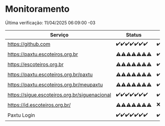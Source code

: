 # Monitoramento

Última verificação: 11/04/2025 06:09:00 -03

|Serviço|Status|Últimas 24h|
|---|---|---|
|https://github.com|<span title="2025-04-04: OK=23">✔️</span><span title="2025-04-05: OK=23">✔️</span><span title="2025-04-06: OK=23">✔️</span><span title="2025-04-07: OK=23">✔️</span><span title="2025-04-08: OK=23">✔️</span><span title="2025-04-09: OK=23">✔️</span><span title="2025-04-10: OK=8">✔️</span>|<span title="10/04/2025 06:09:00 -03 : 200">✔️</span><span title="10/04/2025 07:10:00 -03 : 200">✔️</span><span title="10/04/2025 08:07:00 -03 : 200">✔️</span><span title="10/04/2025 09:17:00 -03 : 200">✔️</span><span title="10/04/2025 10:20:00 -03 : 200">✔️</span><span title="10/04/2025 11:09:00 -03 : 200">✔️</span><span title="10/04/2025 12:10:00 -03 : 200">✔️</span><span title="10/04/2025 13:11:00 -03 : 200">✔️</span><span title="10/04/2025 14:08:00 -03 : 200">✔️</span><span title="10/04/2025 15:12:00 -03 : 200">✔️</span><span title="10/04/2025 16:07:00 -03 : 200">✔️</span><span title="10/04/2025 17:10:00 -03 : 200">✔️</span><span title="10/04/2025 18:08:00 -03 : 200">✔️</span><span title="10/04/2025 19:08:00 -03 : 200">✔️</span><span title="10/04/2025 20:09:00 -03 : 200">✔️</span><span title="10/04/2025 21:44:00 -03 : 200">✔️</span><span title="10/04/2025 23:20:00 -03 : 200">✔️</span><span title="11/04/2025 00:26:00 -03 : 200">✔️</span><span title="11/04/2025 01:11:00 -03 : 200">✔️</span><span title="11/04/2025 02:09:00 -03 : 200">✔️</span><span title="11/04/2025 03:13:00 -03 : 200">✔️</span><span title="11/04/2025 04:09:00 -03 : 200">✔️</span><span title="11/04/2025 05:12:00 -03 : 200">✔️</span><span title="11/04/2025 06:09:00 -03 : 200">✔️</span>|
|https://paxtu.escoteiros.org.br|<span title="2025-04-04: OK=11, Falhas=12">⚠️</span><span title="2025-04-05: OK=12, Falhas=11">⚠️</span><span title="2025-04-06: OK=11, Falhas=12">⚠️</span><span title="2025-04-07: OK=13, Falhas=10">⚠️</span><span title="2025-04-08: OK=13, Falhas=10">⚠️</span><span title="2025-04-09: OK=15, Falhas=8">⚠️</span><span title="2025-04-10: OK=4, Falhas=4">⚠️</span>|<span title="10/04/2025 06:09:00 -03 : 200">✔️</span><span title="10/04/2025 07:10:00 -03 : 200">✔️</span><span title="10/04/2025 08:07:00 -03 : 200">✔️</span><span title="10/04/2025 09:17:00 -03 : 200">✔️</span><span title="10/04/2025 10:20:00 -03 : 200">✔️</span><span title="10/04/2025 11:09:00 -03 : 200">✔️</span><span title="10/04/2025 12:10:00 -03 : 200">✔️</span><span title="10/04/2025 13:11:00 -03 : 200">✔️</span><span title="10/04/2025 14:08:00 -03 : 200">✔️</span><span title="10/04/2025 15:12:00 -03 : 200">✔️</span><span title="10/04/2025 16:07:00 -03 : 200">✔️</span><span title="10/04/2025 17:10:00 -03 : 200">✔️</span><span title="10/04/2025 18:08:00 -03 : 200">✔️</span><span title="10/04/2025 19:08:00 -03 : 200">✔️</span><span title="10/04/2025 20:09:00 -03 : 200">✔️</span><span title="10/04/2025 21:44:00 -03 : 200">✔️</span><span title="10/04/2025 23:20:00 -03 : 200">✔️</span><span title="11/04/2025 00:26:00 -03 : 200">✔️</span><span title="11/04/2025 01:11:00 -03 : 200">✔️</span><span title="11/04/2025 02:09:00 -03 : 200">✔️</span><span title="11/04/2025 03:13:00 -03 : 200">✔️</span><span title="11/04/2025 04:09:00 -03 : 200">✔️</span><span title="11/04/2025 05:12:00 -03 : 200">✔️</span><span title="11/04/2025 06:09:00 -03 : 200">✔️</span>|
|https://escoteiros.org.br|<span title="2025-04-04: OK=8, Falhas=15">⚠️</span><span title="2025-04-05: OK=1, Falhas=22">⚠️</span><span title="2025-04-06: OK=1, Falhas=22">⚠️</span><span title="2025-04-07: OK=1, Falhas=22">⚠️</span><span title="2025-04-08: OK=4, Falhas=19">⚠️</span><span title="2025-04-09: OK=6, Falhas=17">⚠️</span><span title="2025-04-10: OK=1, Falhas=7">⚠️</span>|<span title="10/04/2025 06:09:00 -03 : 200">✔️</span><span title="10/04/2025 07:10:00 -03 : 200">✔️</span><span title="10/04/2025 08:07:00 -03 : 403">❌</span><span title="10/04/2025 09:17:00 -03 : 200">✔️</span><span title="10/04/2025 10:20:00 -03 : 200">✔️</span><span title="10/04/2025 11:09:00 -03 : 200">✔️</span><span title="10/04/2025 12:10:00 -03 : 200">✔️</span><span title="10/04/2025 13:11:00 -03 : 200">✔️</span><span title="10/04/2025 14:08:00 -03 : 200">✔️</span><span title="10/04/2025 15:12:00 -03 : 200">✔️</span><span title="10/04/2025 16:07:00 -03 : 200">✔️</span><span title="10/04/2025 17:10:00 -03 : 200">✔️</span><span title="10/04/2025 18:08:00 -03 : 200">✔️</span><span title="10/04/2025 19:08:00 -03 : 200">✔️</span><span title="10/04/2025 20:09:00 -03 : 200">✔️</span><span title="10/04/2025 21:44:00 -03 : 200">✔️</span><span title="10/04/2025 23:20:00 -03 : 200">✔️</span><span title="11/04/2025 00:26:00 -03 : 200">✔️</span><span title="11/04/2025 01:11:00 -03 : 200">✔️</span><span title="11/04/2025 02:09:00 -03 : 200">✔️</span><span title="11/04/2025 03:13:00 -03 : 200">✔️</span><span title="11/04/2025 04:09:00 -03 : 200">✔️</span><span title="11/04/2025 05:12:00 -03 : 200">✔️</span><span title="11/04/2025 06:09:00 -03 : 200">✔️</span>|
|https://paxtu.escoteiros.org.br/paxtu|<span title="2025-04-04: OK=5, Falhas=18">⚠️</span><span title="2025-04-05: OK=4, Falhas=19">⚠️</span><span title="2025-04-06: OK=3, Falhas=20">⚠️</span><span title="2025-04-07: OK=7, Falhas=16">⚠️</span><span title="2025-04-08: OK=6, Falhas=17">⚠️</span><span title="2025-04-09: OK=6, Falhas=17">⚠️</span><span title="2025-04-10: OK=3, Falhas=5">⚠️</span>|<span title="10/04/2025 06:10:00 -03 : 200">✔️</span><span title="10/04/2025 07:10:00 -03 : 200">✔️</span><span title="10/04/2025 08:07:00 -03 : 200">✔️</span><span title="10/04/2025 09:17:00 -03 : 200">✔️</span><span title="10/04/2025 10:20:00 -03 : 200">✔️</span><span title="10/04/2025 11:09:00 -03 : 200">✔️</span><span title="10/04/2025 12:10:00 -03 : 200">✔️</span><span title="10/04/2025 13:11:00 -03 : 200">✔️</span><span title="10/04/2025 14:08:00 -03 : 200">✔️</span><span title="10/04/2025 15:12:00 -03 : 200">✔️</span><span title="10/04/2025 16:07:00 -03 : 200">✔️</span><span title="10/04/2025 17:10:00 -03 : 200">✔️</span><span title="10/04/2025 18:08:00 -03 : 200">✔️</span><span title="10/04/2025 19:08:00 -03 : 200">✔️</span><span title="10/04/2025 20:09:00 -03 : 200">✔️</span><span title="10/04/2025 21:44:00 -03 : 200">✔️</span><span title="10/04/2025 23:20:00 -03 : 200">✔️</span><span title="11/04/2025 00:26:00 -03 : 200">✔️</span><span title="11/04/2025 01:11:00 -03 : 200">✔️</span><span title="11/04/2025 02:09:00 -03 : 200">✔️</span><span title="11/04/2025 03:13:00 -03 : 200">✔️</span><span title="11/04/2025 04:09:00 -03 : 200">✔️</span><span title="11/04/2025 05:12:00 -03 : 200">✔️</span><span title="11/04/2025 06:09:00 -03 : 200">✔️</span>|
|https://paxtu.escoteiros.org.br/meupaxtu|<span title="2025-04-04: OK=4, Falhas=19">⚠️</span><span title="2025-04-05: OK=7, Falhas=16">⚠️</span><span title="2025-04-06: OK=4, Falhas=19">⚠️</span><span title="2025-04-07: OK=11, Falhas=12">⚠️</span><span title="2025-04-08: OK=9, Falhas=14">⚠️</span><span title="2025-04-09: OK=7, Falhas=16">⚠️</span><span title="2025-04-10: OK=1, Falhas=7">⚠️</span>|<span title="10/04/2025 06:10:00 -03 : 200">✔️</span><span title="10/04/2025 07:10:00 -03 : 200">✔️</span><span title="10/04/2025 08:07:00 -03 : 403">❌</span><span title="10/04/2025 09:17:00 -03 : 200">✔️</span><span title="10/04/2025 10:20:00 -03 : 200">✔️</span><span title="10/04/2025 11:09:00 -03 : 200">✔️</span><span title="10/04/2025 12:10:00 -03 : 200">✔️</span><span title="10/04/2025 13:11:00 -03 : 200">✔️</span><span title="10/04/2025 14:08:00 -03 : 200">✔️</span><span title="10/04/2025 15:12:00 -03 : 200">✔️</span><span title="10/04/2025 16:07:00 -03 : 200">✔️</span><span title="10/04/2025 17:10:00 -03 : 200">✔️</span><span title="10/04/2025 18:08:00 -03 : 200">✔️</span><span title="10/04/2025 19:08:00 -03 : 200">✔️</span><span title="10/04/2025 20:09:00 -03 : 200">✔️</span><span title="10/04/2025 21:44:00 -03 : 200">✔️</span><span title="10/04/2025 23:20:00 -03 : 200">✔️</span><span title="11/04/2025 00:26:00 -03 : 200">✔️</span><span title="11/04/2025 01:11:00 -03 : 200">✔️</span><span title="11/04/2025 02:09:00 -03 : 200">✔️</span><span title="11/04/2025 03:13:00 -03 : 200">✔️</span><span title="11/04/2025 04:09:00 -03 : 200">✔️</span><span title="11/04/2025 05:12:00 -03 : 200">✔️</span><span title="11/04/2025 06:09:00 -03 : 200">✔️</span>|
|https://sigue.escoteiros.org.br/siguenacional|<span title="2025-04-04: OK=23">✔️</span><span title="2025-04-05: OK=23">✔️</span><span title="2025-04-06: OK=23">✔️</span><span title="2025-04-07: OK=23">✔️</span><span title="2025-04-08: OK=23">✔️</span><span title="2025-04-09: OK=23">✔️</span><span title="2025-04-10: OK=8">✔️</span>|<span title="10/04/2025 06:10:00 -03 : 200">✔️</span><span title="10/04/2025 07:10:00 -03 : 200">✔️</span><span title="10/04/2025 08:07:00 -03 : 200">✔️</span><span title="10/04/2025 09:17:00 -03 : 200">✔️</span><span title="10/04/2025 10:20:00 -03 : 200">✔️</span><span title="10/04/2025 11:09:00 -03 : 200">✔️</span><span title="10/04/2025 12:10:00 -03 : 200">✔️</span><span title="10/04/2025 13:11:00 -03 : 200">✔️</span><span title="10/04/2025 14:08:00 -03 : 200">✔️</span><span title="10/04/2025 15:12:00 -03 : 200">✔️</span><span title="10/04/2025 16:07:00 -03 : 200">✔️</span><span title="10/04/2025 17:10:00 -03 : 200">✔️</span><span title="10/04/2025 18:08:00 -03 : 200">✔️</span><span title="10/04/2025 19:08:00 -03 : 200">✔️</span><span title="10/04/2025 20:09:00 -03 : 200">✔️</span><span title="10/04/2025 21:44:00 -03 : 200">✔️</span><span title="10/04/2025 23:20:00 -03 : 200">✔️</span><span title="11/04/2025 00:26:00 -03 : 200">✔️</span><span title="11/04/2025 01:11:00 -03 : 200">✔️</span><span title="11/04/2025 02:09:00 -03 : 200">✔️</span><span title="11/04/2025 03:13:00 -03 : 200">✔️</span><span title="11/04/2025 04:09:00 -03 : 200">✔️</span><span title="11/04/2025 05:12:00 -03 : 200">✔️</span><span title="11/04/2025 06:09:00 -03 : 200">✔️</span>|
|https://id.escoteiros.org.br/|<span title="2025-04-04: OK=10, Falhas=13">⚠️</span><span title="2025-04-05: OK=13, Falhas=10">⚠️</span><span title="2025-04-06: OK=11, Falhas=12">⚠️</span><span title="2025-04-07: OK=12, Falhas=11">⚠️</span><span title="2025-04-08: OK=15, Falhas=8">⚠️</span><span title="2025-04-09: OK=11, Falhas=12">⚠️</span><span title="2025-04-10: OK=4, Falhas=4">⚠️</span>|<span title="10/04/2025 06:10:00 -03 : 403">❌</span><span title="10/04/2025 07:10:00 -03 : 200">✔️</span><span title="10/04/2025 08:07:00 -03 : 200">✔️</span><span title="10/04/2025 09:17:00 -03 : 200">✔️</span><span title="10/04/2025 10:20:00 -03 : 200">✔️</span><span title="10/04/2025 11:09:00 -03 : 200">✔️</span><span title="10/04/2025 12:10:00 -03 : 200">✔️</span><span title="10/04/2025 13:11:00 -03 : 200">✔️</span><span title="10/04/2025 14:08:00 -03 : 200">✔️</span><span title="10/04/2025 15:12:00 -03 : 200">✔️</span><span title="10/04/2025 16:07:00 -03 : 200">✔️</span><span title="10/04/2025 17:10:00 -03 : 200">✔️</span><span title="10/04/2025 18:08:00 -03 : 200">✔️</span><span title="10/04/2025 19:08:00 -03 : 200">✔️</span><span title="10/04/2025 20:09:00 -03 : 200">✔️</span><span title="10/04/2025 21:44:00 -03 : 200">✔️</span><span title="10/04/2025 23:20:00 -03 : 200">✔️</span><span title="11/04/2025 00:26:00 -03 : 200">✔️</span><span title="11/04/2025 01:11:00 -03 : 200">✔️</span><span title="11/04/2025 02:09:00 -03 : 200">✔️</span><span title="11/04/2025 03:13:00 -03 : 200">✔️</span><span title="11/04/2025 04:09:00 -03 : 200">✔️</span><span title="11/04/2025 05:12:00 -03 : 200">✔️</span><span title="11/04/2025 06:09:00 -03 : 200">✔️</span>|
|Paxtu Login|<span title="2025-04-04: OK=23">✔️</span><span title="2025-04-05: OK=23">✔️</span><span title="2025-04-06: OK=23">✔️</span><span title="2025-04-07: OK=23">✔️</span><span title="2025-04-08: OK=23">✔️</span><span title="2025-04-09: OK=23">✔️</span><span title="2025-04-10: OK=8">✔️</span>|<span title="10/04/2025 06:10:00 -03 : 200">✔️</span><span title="10/04/2025 07:10:00 -03 : 200">✔️</span><span title="10/04/2025 08:07:00 -03 : 200">✔️</span><span title="10/04/2025 09:17:00 -03 : 200">✔️</span><span title="10/04/2025 10:20:00 -03 : 200">✔️</span><span title="10/04/2025 11:09:00 -03 : 200">✔️</span><span title="10/04/2025 12:10:00 -03 : 200">✔️</span><span title="10/04/2025 13:11:00 -03 : 200">✔️</span><span title="10/04/2025 14:08:00 -03 : 200">✔️</span><span title="10/04/2025 15:12:00 -03 : 200">✔️</span><span title="10/04/2025 16:07:00 -03 : 200">✔️</span><span title="10/04/2025 17:10:00 -03 : 200">✔️</span><span title="10/04/2025 18:08:00 -03 : 200">✔️</span><span title="10/04/2025 19:08:00 -03 : 200">✔️</span><span title="10/04/2025 20:09:00 -03 : 200">✔️</span><span title="10/04/2025 21:44:00 -03 : 200">✔️</span><span title="10/04/2025 23:20:00 -03 : 200">✔️</span><span title="11/04/2025 00:26:00 -03 : 200">✔️</span><span title="11/04/2025 01:11:00 -03 : 200">✔️</span><span title="11/04/2025 02:09:00 -03 : 200">✔️</span><span title="11/04/2025 03:13:00 -03 : 200">✔️</span><span title="11/04/2025 04:09:00 -03 : 200">✔️</span><span title="11/04/2025 05:12:00 -03 : 200">✔️</span><span title="11/04/2025 06:09:00 -03 : 200">✔️</span>|
